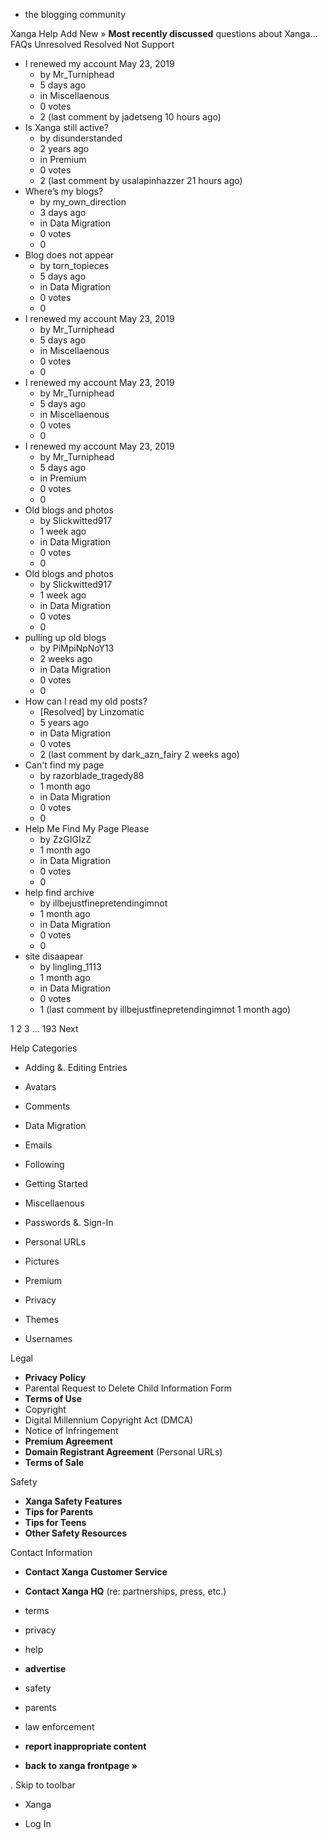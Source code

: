 *   the blogging community

Xanga Help Add New » **Most recently discussed** questions about Xanga… FAQs Unresolved Resolved Not Support

*   I renewed my account May 23, 2019
    *   by Mr\_Turniphead
    *   5 days ago
    *   in Miscellaenous
    *   0 votes
    *   2 (last comment by jadetseng 10 hours ago)
*   Is Xanga still active?
    *   by disunderstanded
    *   2 years ago
    *   in Premium
    *   0 votes
    *   2 (last comment by usalapinhazzer 21 hours ago)
*   Where’s my blogs?
    *   by my\_own\_direction
    *   3 days ago
    *   in Data Migration
    *   0 votes
    *   0
*   Blog does not appear
    *   by torn\_topieces
    *   5 days ago
    *   in Data Migration
    *   0 votes
    *   0
*   I renewed my account May 23, 2019
    *   by Mr\_Turniphead
    *   5 days ago
    *   in Miscellaenous
    *   0 votes
    *   0
*   I renewed my account May 23, 2019
    *   by Mr\_Turniphead
    *   5 days ago
    *   in Miscellaenous
    *   0 votes
    *   0
*   I renewed my account May 23, 2019
    *   by Mr\_Turniphead
    *   5 days ago
    *   in Premium
    *   0 votes
    *   0
*   Old blogs and photos
    *   by Slickwitted917
    *   1 week ago
    *   in Data Migration
    *   0 votes
    *   0
*   Old blogs and photos
    *   by Slickwitted917
    *   1 week ago
    *   in Data Migration
    *   0 votes
    *   0
*   pulling up old blogs
    *   by PiMpiNpNoY13
    *   2 weeks ago
    *   in Data Migration
    *   0 votes
    *   0
*   How can I read my old posts?
    *   \[Resolved\] by Linzomatic
    *   5 years ago
    *   in Data Migration
    *   0 votes
    *   2 (last comment by dark\_azn\_fairy 2 weeks ago)
*   Can't find my page
    *   by razorblade\_tragedy88
    *   1 month ago
    *   in Data Migration
    *   0 votes
    *   0
*   Help Me Find My Page Please
    *   by ZzGIGIzZ
    *   1 month ago
    *   in Data Migration
    *   0 votes
    *   0
*   help find archive
    *   by illbejustfinepretendingimnot
    *   1 month ago
    *   in Data Migration
    *   0 votes
    *   0
*   site disaapear
    *   by lingling\_1113
    *   1 month ago
    *   in Data Migration
    *   0 votes
    *   1 (last comment by illbejustfinepretendingimnot 1 month ago)

1 2 3 ... 193 Next

Help Categories

*   Adding &. Editing Entries
*   Avatars
*   Comments
*   Data Migration
*   Emails
*   Following
*   Getting Started
*   Miscellaenous

*   Passwords &. Sign-In
*   Personal URLs
*   Pictures
*   Premium
*   Privacy
*   Themes
*   Usernames

Legal

*   **Privacy Policy**
*   Parental Request to Delete Child Information Form
*   **Terms of Use**
*   Copyright
*   Digital Millennium Copyright Act (DMCA)
*   Notice of Infringement
*   **Premium Agreement**
*   **Domain Registrant Agreement** (Personal URLs)
*   **Terms of Sale**

Safety

*   **Xanga Safety Features**
*   **Tips for Parents**
*   **Tips for Teens**
*   **Other Safety Resources**

Contact Information

*   **Contact Xanga Customer Service**
*   **Contact Xanga HQ** (re: partnerships, press, etc.)

*   terms
*   privacy
*   help
*   **advertise**

*   safety
*   parents
*   law enforcement
*   **report inappropriate content**

*   **back to xanga frontpage »**

<img src="http://pixel.quantserve.com/pixel/p-87h-iNOVooym2.gif" style="display: none" height="1" width="1" alt="Quantcast"/>. Skip to toolbar

*   Xanga

*   Log In
